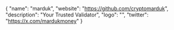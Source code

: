 {
  "name": "marduk",
  "website": "https://github.com/cryptomarduk",
  "description": "Your Trusted Validator",
  "logo": "",
  "twitter": "https://x.com/mardukmoney"
}
